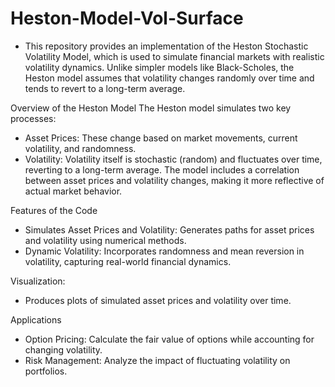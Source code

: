 # Heston-Model-Vol-Surface

- This repository provides an implementation of the Heston Stochastic Volatility Model, which is used to simulate financial markets with realistic volatility dynamics. Unlike simpler models like Black-Scholes, the Heston model assumes that volatility changes randomly over time and tends to revert to a long-term average.

Overview of the Heston Model
The Heston model simulates two key processes:

- Asset Prices: These change based on market movements, current volatility, and randomness.
- Volatility: Volatility itself is stochastic (random) and fluctuates over time, reverting to a long-term average.
The model includes a correlation between asset prices and volatility changes, making it more reflective of actual market behavior.

Features of the Code
- Simulates Asset Prices and Volatility: Generates paths for asset prices and volatility using numerical methods.
- Dynamic Volatility: Incorporates randomness and mean reversion in volatility, capturing real-world financial dynamics.

Visualization: 
- Produces plots of simulated asset prices and volatility over time.

Applications
- Option Pricing: Calculate the fair value of options while accounting for changing volatility.
- Risk Management: Analyze the impact of fluctuating volatility on portfolios.
